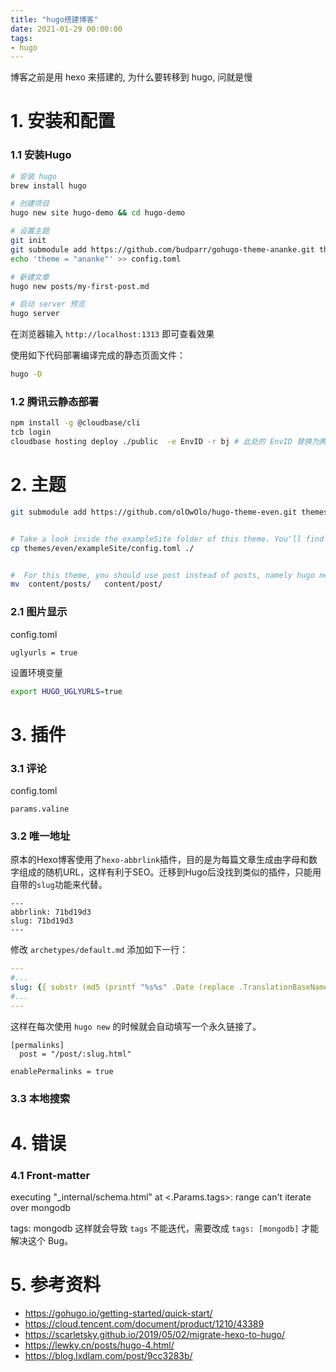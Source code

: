 ```yaml
---
title: "hugo搭建博客"
date: 2021-01-29 00:00:00
tags:
- hugo
---
```


博客之前是用 hexo 来搭建的, 为什么要转移到 hugo, 问就是慢

<!-- more -->

# 1. 安装和配置

### 1.1 安装Hugo

```bash
# 安装 hugo
brew install hugo

# 创建项目
hugo new site hugo-demo && cd hugo-demo 

# 设置主题
git init
git submodule add https://github.com/budparr/gohugo-theme-ananke.git themes/
echo 'theme = "ananke"' >> config.toml 

# 新建文章
hugo new posts/my-first-post.md

# 启动 server 预览
hugo server
```

在浏览器输入 `http://localhost:1313` 即可查看效果

使用如下代码部署编译完成的静态页面文件：

```bash
hugo -D
```

### 1.2 腾讯云静态部署

```bash
npm install -g @cloudbase/cli
tcb login
cloudbase hosting deploy ./public  -e EnvID -r bj # 此处的 EnvID 替换为腾讯云CloudBase环境 ID, -r bj 是北京
```



# 2. 主题

```bash
git submodule add https://github.com/olOwOlo/hugo-theme-even.git themes/even


# Take a look inside the exampleSite folder of this theme. You'll find a file called config.toml. To use it, copy the config.toml in the root folder of your Hugo site. Feel free to change it.
cp themes/even/exampleSite/config.toml ./


#  For this theme, you should use post instead of posts, namely hugo new post/some-content.md
mv  content/posts/   content/post/
```



### 2.1 图片显示

config.toml

```
uglyurls = true
```



设置环境变量

```bash
export HUGO_UGLYURLS=true
```



# 3. 插件

### 3.1 评论

config.toml

```
params.valine
```



### 3.2 唯一地址

原本的Hexo博客使用了`hexo-abbrlink`插件，目的是为每篇文章生成由字母和数字组成的随机URL，这样有利于SEO。迁移到Hugo后没找到类似的插件，只能用自带的`slug`功能来代替。

```fallback
---
abbrlink: 71bd19d3
slug: 71bd19d3
---
```



修改 `archetypes/default.md` 添加如下一行：

```yaml
---
#...
slug: {{ substr (md5 (printf "%s%s" .Date (replace .TranslationBaseName "-" " " | title))) 4 8 }}
#...
---
```

这样在每次使用 `hugo new` 的时候就会自动填写一个永久链接了。



```fallback
[permalinks]
  post = "/post/:slug.html"
  
enablePermalinks = true
```



### 3.3 本地搜索



# 4. 错误

### 4.1  Front-matter 

executing "_internal/schema.html" at <.Params.tags>: range can't iterate over mongodb

tags: mongodb  这样就会导致 `tags` 不能迭代，需要改成 `tags: [mongodb]` 才能解决这个 Bug。




# 5. 参考资料

+ https://gohugo.io/getting-started/quick-start/
+ https://cloud.tencent.com/document/product/1210/43389
+ https://scarletsky.github.io/2019/05/02/migrate-hexo-to-hugo/
+ https://lewky.cn/posts/hugo-4.html/
+ https://blog.lxdlam.com/post/9cc3283b/

